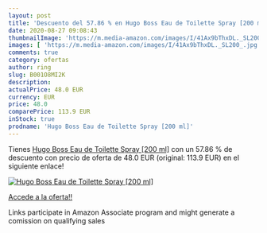 ```yaml
---
layout: post
title: 'Descuento del 57.86 % en Hugo Boss Eau de Toilette Spray [200 ml]'
date: 2020-08-27 09:08:43
thumbnailImage: 'https://m.media-amazon.com/images/I/41Ax9bThxDL._SL200_.jpg'
images: [ 'https://m.media-amazon.com/images/I/41Ax9bThxDL._SL200_.jpg' ]
comments: true
category: ofertas
author: ring
slug: B001O8MI2K
description:
actualPrice: 48.0 EUR
currency: EUR
price: 48.0
comparePrice: 113.9 EUR
inStock: true
prodname: 'Hugo Boss Eau de Toilette Spray [200 ml]'
---
```


Tienes [Hugo Boss Eau de Toilette Spray [200 ml]](https://www.amazon.it/dp/B001O8MI2K/?tag=tolees00-21) con un 57.86 % de descuento con precio de oferta de 48.0 EUR (original: 113.9 EUR) en el siguiente enlace!

[![Hugo Boss Eau de Toilette Spray [200 ml]](https://m.media-amazon.com/images/I/41Ax9bThxDL._SL200_.jpg)](https://www.amazon.it/dp/B001O8MI2K/?tag=tolees00-21)

[Accede a la oferta!!](https://www.amazon.it/dp/B001O8MI2K/?tag=tolees00-21)

Links participate in Amazon Associate program and might generate a comission on qualifying sales


